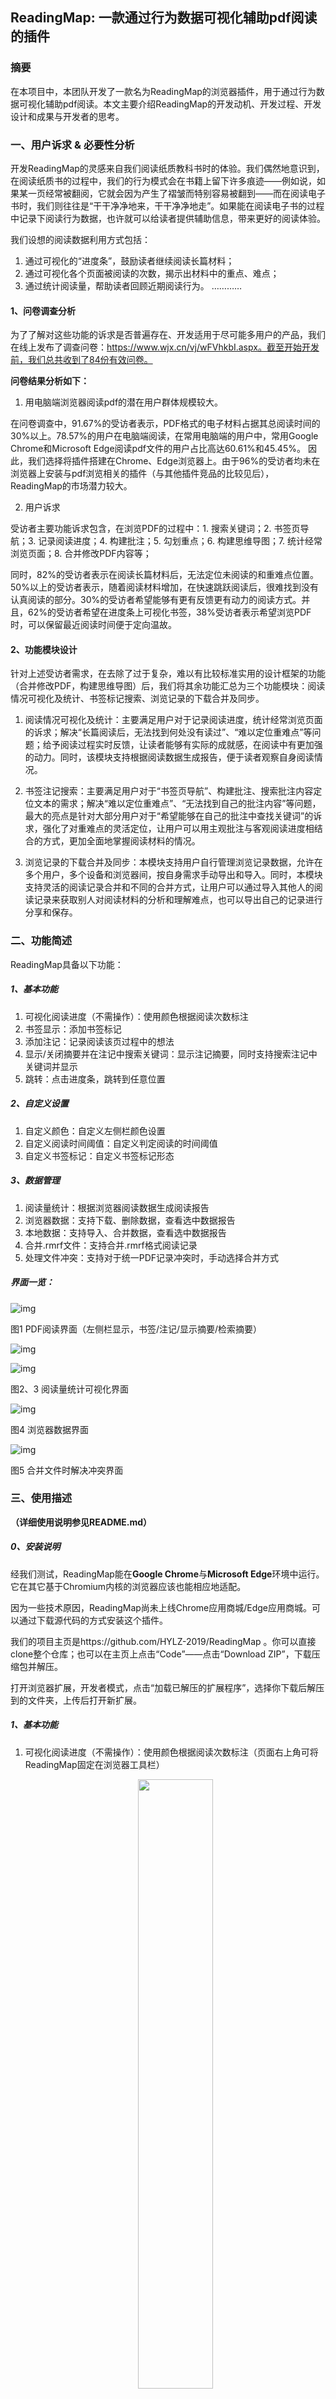 ## ReadingMap: 一款通过行为数据可视化辅助pdf阅读的插件

###  摘要
在本项目中，本团队开发了一款名为ReadingMap的浏览器插件，用于通过行为数据可视化辅助pdf阅读。本文主要介绍ReadingMap的开发动机、开发过程、开发设计和成果与开发者的思考。

### 一、用户诉求 & 必要性分析

开发ReadingMap的灵感来自我们阅读纸质教科书时的体验。我们偶然地意识到，在阅读纸质书的过程中，我们的行为模式会在书籍上留下许多痕迹——例如说，如果某一页经常被翻阅，它就会因为产生了褶皱而特别容易被翻到——而在阅读电子书时，我们则往往是“干干净净地来，干干净净地走”。如果能在阅读电子书的过程中记录下阅读行为数据，也许就可以给读者提供辅助信息，带来更好的阅读体验。

我们设想的阅读数据利用方式包括：
1. 通过可视化的“进度条”，鼓励读者继续阅读长篇材料；
2. 通过可视化各个页面被阅读的次数，揭示出材料中的重点、难点；
3. 通过统计阅读量，帮助读者回顾近期阅读行为。
…………

#### 1、问卷调查分析

为了了解对这些功能的诉求是否普遍存在、开发适用于尽可能多用户的产品，我们在线上发布了调查问卷：https://www.wjx.cn/vj/wFVhkbI.aspx。截至开始开发前，我们总共收到了84份有效问卷。

**问卷结果分析如下：**

1. 用电脑端浏览器阅读pdf的潜在用户群体规模较大。

在问卷调查中，91.67%的受访者表示，PDF格式的电子材料占据其总阅读时间的30%以上。78.57%的用户在电脑端阅读，在常用电脑端的用户中，常用Google Chrome和Microsoft Edge阅读pdf文件的用户占比高达60.61%和45.45%。
因此，我们选择将插件搭建在Chrome、Edge浏览器上。由于96%的受访者均未在浏览器上安装与pdf浏览相关的插件（与其他插件竞品的比较见后），ReadingMap的市场潜力较大。

2. 用户诉求

受访者主要功能诉求包含，在浏览PDF的过程中：1. 搜索关键词；2. 书签页导航；3. 记录阅读进度；4. 构建批注；5. 勾划重点；6. 构建思维导图；7. 统计经常浏览页面；8. 合并修改PDF内容等；

同时，82%的受访者表示在阅读长篇材料后，无法定位未阅读的和重难点位置。50%以上的受访者表示，随着阅读材料增加，在快速跳跃阅读后，很难找到没有认真阅读的部分。30%的受访者希望能够有更有反馈更有动力的阅读方式。并且，62%的受访者希望在进度条上可视化书签，38%受访者表示希望浏览PDF时，可以保留最近阅读时间便于定向温故。

#### 2、功能模块设计

针对上述受访者需求，在去除了过于复杂，难以有比较标准实用的设计框架的功能（合并修改PDF，构建思维导图）后，我们将其余功能汇总为三个功能模块：阅读情况可视化及统计、书签标记搜索、浏览记录的下载合并及同步。

1. 阅读情况可视化及统计：主要满足用户对于记录阅读进度，统计经常浏览页面的诉求；解决“长篇阅读后，无法找到何处没有读过”、“难以定位重难点”等问题；给予阅读过程实时反馈，让读者能够有实际的成就感，在阅读中有更加强的动力。同时，该模块支持根据阅读数据生成报告，便于读者观察自身阅读情况。

2. 书签注记搜索：主要满足用户对于“书签页导航”、构建批注、搜索批注内容定位文本的需求；解决“难以定位重难点”、“无法找到自己的批注内容”等问题，最大的亮点是针对大部分用户对于“希望能够在自己的批注中查找关键词”的诉求，强化了对重难点的灵活定位，让用户可以用主观批注与客观阅读进度相结合的方式，更加全面地掌握阅读材料的情况。

3. 浏览记录的下载合并及同步：本模块支持用户自行管理浏览记录数据，允许在多个用户，多个设备和浏览器间，按自身需求手动导出和导入。同时，本模块支持灵活的阅读记录合并和不同的合并方式，让用户可以通过导入其他人的阅读记录来获取别人对阅读材料的分析和理解难点，也可以导出自己的记录进行分享和保存。

 

### 二、功能简述 

ReadingMap具备以下功能：

##### 1、基本功能

1. 可视化阅读进度（不需操作）：使用颜色根据阅读次数标注
2. 书签显示：添加书签标记
3. 添加注记：记录阅读该页过程中的想法
4. 显示/关闭摘要并在注记中搜索关键词：显示注记摘要，同时支持搜索注记中关键词并显示
5. 跳转：点击进度条，跳转到任意位置

##### 2、自定义设置

1. 自定义颜色：自定义左侧栏颜色设置
2. 自定义阅读时间阈值：自定义判定阅读的时间阈值
3. 自定义书签标记：自定义书签标记形态

##### 3、数据管理

1. 阅读量统计：根据浏览器阅读数据生成阅读报告
2. 浏览器数据：支持下载、删除数据，查看选中数据报告
3. 本地数据：支持导入、合并数据，查看选中数据报告
4. 合并.rmrf文件：支持合并.rmrf格式阅读记录
5. 处理文件冲突：支持对于统一PDF记录冲突时，手动选择合并方式

##### 界面一览：

![img](pics/overview.png)

图1 PDF阅读界面（左侧栏显示，书签/注记/显示摘要/检索摘要）

![img](pics/barchart.png)

![img](pics/datamanager.png)

图2、3 阅读量统计可视化界面

![img](pics/1.png)

图4 浏览器数据界面

 ![img](pics/conflict.png) 

图5 合并文件时解决冲突界面

### 三、使用描述

**（详细使用说明参见README.md）**

##### 0、安装说明

经我们测试，ReadingMap能在**Google Chrome**与**Microsoft Edge**环境中运行。它在其它基于Chromium内核的浏览器应该也能相应地适配。

因为一些技术原因，ReadingMap尚未上线Chrome应用商城/Edge应用商城。可以通过下载源代码的方式安装这个插件。

我们的项目主页是https://github.com/HYLZ-2019/ReadingMap 。你可以直接clone整个仓库；也可以在主页上点击“Code”——点击“Download ZIP”，下载压缩包并解压。

打开浏览器扩展，开发者模式，点击“加载已解压的扩展程序”，选择你下载后解压到的文件夹，上传后打开新扩展。

##### 1、基本功能

1. 可视化阅读进度（不需操作）：使用颜色根据阅读次数标注（页面右上角可将ReadingMap固定在浏览器工具栏）

   <div align="center">
       <img src="./pics/Usages2options.png" width="50%">
   </div>

2. 书签显示：五角星按钮

<div align="center">
    <img src="./pics/Usages4mark.png" width="50%">
</div>

3. 添加注记：在对话框内加入文字内容

   <div align="center">
       <img src="./pics/Usages5notes.png" width="50%">
   </div>

4. 显示/关闭摘要并在注记中搜索关键词：显示注记摘要，同时支持搜索注记中关键词并显示

   <div align="center">
       <img src="./pics/Usages6modes.png" width="50%">
   </div>

5. 跳转：点击进度条，跳转到任意位置

##### 2、自定义设置（详见README.md）

1. 自定义颜色：自定义左侧栏颜色设置
2. 自定义阅读时间阈值：自定义判定阅读的时间阈值
3. 自定义书签标记：自定义书签标记形态

##### 3、数据管理

1. 阅读量统计：根据浏览器阅读数据生成阅读报告

   <div align="center">
   	<img src="./pics/statistics.png" width="80%">
   </div>
   <div align="center">
   	<img src="./pics/datamanager.png" width="80%">
   </div>

   在数据管理器中，你可以操作两种数据：浏览器数据（阅读产生的新鲜数据，通过浏览器的localStorage API储存）与本地数据（先前保存的.rmrf格式文件）。你可以导出浏览器数据、导入本地数据、进行数据的合并或者查看选中数据的阅读报告。

   从上图“数据管理器”页面，通过`查看浏览器数据`、`查看本地数据`可以进入浏览器数据和本地数据视图。

2. 浏览器数据：支持下载、删除数据，查看选中数据报告

   * 点击“导出选中数据并下载”，下载有关数据；
   * 点击“从浏览器中删除选中的数据”，将它们删除；
   * 点击“查看选中数据报告”，生成类似主页的历史图表。

   <div align="center">
   	<img src="./pics/1.png" width="80%">
   </div>

3. 本地数据：支持导入、合并数据，查看选中数据报告

4. 合并.rmrf文件：支持合并.rmrf格式阅读记录

5. 处理文件冲突：支持对于统一PDF记录冲突时，手动选择合并方式

   两种处理冲突方式：

   1. 覆盖（Overwrite）：如果要用覆盖模式合并两条pdf记录，ReadingMap会选择导出时间比较新的那条记录，然后采用它的数据。例如说，如果“new_backup.rmrf”的导出时间比“backup.rmrf”晚，那么ReadingMap会在生成的合并文件里记载“`ICS.pdf`的第1页读了5次”。覆盖模式适合用来处理重复导出导致的冲突。
   2. 加和（Add）：如果要用加和模式合并两条pdf记录，ReadingMap会将两条记录的数据相加。在上面的这个例子里，ReadingMap会在生成的合并文件里记载“`ICS.pdf`的第1页读了8次”。加和模式适合用来处理在不同设备上同时阅读、最后导出合并时产生的冲突。

   检测到冲突后，ReadingMap会给出一个表格，罗列所有的冲突情况。你可以点击“合并模式”列中的图标，改变处理每个冲突时想使用的合并模式。（合并模式的默认值由ReadingMap智能推荐，一般来说不需要手动修改。）

     <div align="center">
     	<img src="./pics/conflict.png" width="90%">
     </div>



### 四、测试、安全与开发技术

作为一个合格的软件，完整的开发流程，完备的测试和可靠的安全性无疑是非常重要的，我们的开发团队也在开发过程和后续整理过程中进行了持续的测试和安全性排查。

#### 1、完整的开发流程 ####

我们最根本的目标是希望设计一款高度契合用户需求，易用实用的软件，所以我们在开发中主要遵循敏捷开发的开发模式，并采用了面向对象和结构化的方法，并个性化加入了实时的用户反馈以此来保证最大限度的契合和灵活性。

基于敏捷开发流程，我们软件的更新迭代整体而言是速度较快，效率较高的，实时的需求更新和问题发现使得我们能够在短时间内目标明确的完成更多的任务。但是，开发团队前期的不够成熟的设计和规划也使得我们在开发后期增加了重构和更新的代价，不过总体而言都有在最后很好的解决。
面向对象和结构化的设计方法让我们从对象入手规划我们的需求和需要实现的效果，使得目标和任务更加清晰，避免了很多的中间转换环节和多余劳动，加快了软件的开发进程，使得开发过程更有效率也更易分工。同时，面向对象方法使得我们的功能更易扩展，也更加容易进行测试和维护，注重各个对象和函数间的重用性，减少了很多不必要的代码和工作。结构化模式自顶向下设计，使得我们在过程中可以高度契合多变的需求。

我们也根据自身软件的高度面向用户的个性化需求，选择了灵活的看板 + backlog的灵活文档规划方式，并且在开发过程中实时进行用户抽样和反馈收集，根据用户的诉求对开发过程的需求和进程进行了灵活的调整和跟进。在自顶向下设计中，尤其重视软件的扩展性和框架保留，最大限度的保证了开发的灵活性和对用户需求的契合。

#### 2、完备的测试 ####
我们主要着眼于对基础功能和界面的测试，目的为发现在于网络交互中存在的问题和界面之下corner case的安全性和可行性，旨在发现一切漏洞。
首先，我们的开发主要遵循敏捷开发原则，在过程中和结束后都进行了完备的单元测试，针对每个函数进行条件组合覆盖100%的测试，尽量完成全部的路径覆盖和处理。通过多种测试用例，最大限度模仿可能的用户行为，保证足够的边界情况考虑和漏洞捕捉。
之后，在框架基本搭建好之后，进行功能的集成测试，根据当前的功能列表和开发进度进行完整的功能路径操作，用不同种类和体量的数据，在不同的环境中进行每种功能的流程测试。主要包括对三个功能模块的使用模拟，同时通过给开发团队以外的其他用户进行使用，来发现开发团队思维范畴以外的漏洞，总体来说，测试过程比较顺利，除了部分功能的corner case，没有发现影响运行的重大问题，已经反复完善。
同时针对界面接口，我们也反复确认其兼容性，并且在很多方面，例如语言，使用的简单和清晰方面进行了更多的测试和优化，真正达到用户为本，高度契合用户需求的宗旨。同时我们在开发过程中，随时进行版本的更新和保存，使得每一个时间里都有一个可以立即使用的不会崩溃的版本，即使出现问题也可以通过存档迅速解决和回溯，使得测试和开发能够同时进行，同时交付。
总体来说，我认为我们的软件执行情况良好，无已知缺陷，可以进行交付。

#### 3、可靠的安全性 ####
同时，我们对软件安全性进行了详尽的分析和排查。
首先，我们的软件选择了完全的开源开发，最大程度的保证了软件流程的透明，用户可以清晰的了解到整个软件执行的数据流，从根本上保证了安全性。
同时，我们的软件是一个浏览器插件，数据都是本地存储在对应的浏览器缓冲区，没有第三方的数据调用和传输，也不需要用户的身份信息验证，从流程上保证了安全性。
最后，我们支持数据的导入和导出，用户可以不用担心设备迁移或者浏览器迁移导致的数据丢失，同时也因为除了本地没有别的网络残留，也不用担心其他的数据泄露，这也从结果上保证了数据的安全性。
唯一的缺点是，软件数据的可追溯性比较弱，如果用户误删了数据将很难进行恢复，这也将是我们后续的一个版本迭代方向。

总体而言，从软件的开发，测试，安全性排查流程上看，ReadingMap当前执行情况良好，完全具备交付和使用的能力。

### 五、用户体验

在我们的开发过程中，我们一直积极和用户进行沟通交流，从用户处获得了很多反馈，包括初期的用户需求了解，中期版本的人工测试和新需求发现，最后交付后的完整阅览。以下是我们的用户进行的反馈和访谈内容。

1. 用户1：

**基本信息：**理科院系大学生，在开发初期参与体验并提出需求
**反馈：**之前一直苦于网络浏览器功能不够丰富，但是本地浏览器需要将很多课件和论文下载下来看，对于泛读网络文件信息不够方便。ReadingMap帮我在这之间找到了平衡点。最开始ReadingMap就实现了一个对我最有帮助的功能，我可以通过左边的条带颜色深浅看出我对所阅读文件哪里最感兴趣，我既可以有一个对文献比较全局的把握，也可以很轻松的跳转到我最感兴趣的那几页，方便阅读。
后来我觉得光是颜色条展现兴趣度不是很完备，如果可以加上自己写的文字标签就可以更加帮助标记了。ReadingMap很快速的实现了这个需求。而且她们实现的很人性化，且自由度很高，不但可以打标签，还可以显示标签摘要，帮助加速记忆。而且标签设置位置距离文本很近，方便观看。
最后就是我超爱的阅读大数据分析，她们帮助我对自己网络阅读量加上了一个全局分析，我可以看看我过去到底学习了多少文献，对什么文档学习的较多，他仿佛是一个辅助我监督自己的消息，这样我可以看看最近有没有偷懒。同时我也可以很方便的获得使用大佬阅读一些文章的兴趣记录和标签，这也可以帮助我学习他们的学习习惯，更好地帮助我学习。
总之，我超爱这个学习中的神辅助，我现在越来越依赖ReadingMap去阅读我的课件和论文。我觉得我学习的深度和效率获得了很大的提高。未来我觉得ReadingMap的潜力无穷，他一定会带动网络阅读的不断发展，帮助人们在网络信息爆发时代更好地获取信息，成为人们快速浏览获取信息的得力助手。

2. 用户2：

**基本信息：**开发后期参与测试体验
**反馈：**初次体验了ReadingMap，体验非常好。因为目前市场上的网页端的pdf阅览器使用起来确实不是很方便，而阅读pdf文献是一件我经常不得不做的事情。ReadingMap这个插件给我阅读pdf文档带来了很大的便利。同时开发团队的用户反馈十分及时，因为电脑分辨率缘故，我这边的摘要功能出现了一些显示上的问题，再我向开发团队反馈这个问题后不久就得到了反馈。现在这个bug已经修复，这个反馈速度令我非常满意。总之就是一款轻便，易上手，实用，功能强大的pdf阅读插件。

3. 用户3：

**基本信息：**开发后期参与测试体验
**反馈：**初次体验了ReadingMap，感觉体验还行，基本可以满足阅读PDF的需要，左侧显示对应页阅读次数的状态栏具备基本功能，但是样式不是很美观，特别是在每页阅读次数相同时变成连续的同一片颜色，影响浏览效果。另外，最好将左侧栏提供查看缩略图功能，方便跳转前查看。也可以增加回退，前进功能，方便撤回或回复上一步操作。还有，可以考虑颜色深度随着时间逐渐变浅的功能，因为前一段时间查看的页面之后可能不需要再查看。最后，可以在左侧状态栏增加多种颜色，更加美观。总体体验不错，可以继续改进。

4. 用户4：

**基本信息：**在开发初期参与体验并提出改进意见，开发后期参与测试体验
**反馈：**个人认为ReadingMap是能让一个对界面美化要求高的同学比较满意的插件：笔者可以选择不同颜色来标记不同阅读频次的页面，整体简洁优雅。ReadMap除了可以覆盖基础的功能之外，还能给每一页做一些批注，还可以搜索批注的位置，这让我在线紧急做笔记的情况变得更加方便了。
个人最喜欢ReadingMap的一点是，可以看自己的数据，阅读过的统计结果条线图和柱状图都很直接而且好看！笔者推荐了开发的四位同学可以随时更新阅读进度数据，这样，可以通过这个小软件监督自己的学习进度：很多资料都可以用ReadMap去打开，阅读，做笔记，而且，学了一天之后（尤其是突击学习一天之后），能看到自己当天的progress（抱佛脚），也能看见自己最近一段时间的阅读数据（学习进程），成就感满满！

##### 抽样建议汇总：

总体而言，认为ReadingMap体验较佳，能够满足大部分浏览PDF的需求，且满足轻量、简洁、透明，同时满足网络资源的灵活使用。有待跟进的问题如下：持续美化界面设计，添加缩略图查看功能以及对应跳转功能，阅读进度的更新粒度变短，最好能够加入当天数据进度到图表中。



### 六、竞品优势

在项目开始前，我们调查了用户在其他设备上使用的软件和在浏览器中使用的其他插件，在开发过程接近尾声之时，我们又一次将几者进行了对比，以在此进一步强调我们的优势。

##### 1、绝对的轻量，简洁，不打扰

因为ReadingMap是基于开源软件PDF viewer进行开发的，主要功能依托于浏览器进行渲染，所以本身的功能内容体量极小，达到了真正极致意义上的轻量。同时，虽然ReadingMap功能比较多样，但是实际上在屏幕上的体现，大部分只在屏幕最左边15%的部分，信息密度高，显示简洁，最大程度上保证不影响原有的阅读体验。最后，我们作为一个开源软件，没有植入广告，也没有过多的宣传，也没有各种夸张的音效或动画，最大程度上降对用户的影响，保证对用户的零打扰。

##### 2、开源软件，契合用户需求

首先作为开源软件，免费且流程透明是基本的特点，灵活可扩展为我们的重要个性化特点。首先我们的软件经过了多项调研，致力于对新功能的实现探索，旧功能我们尽量复用原开源软件的逻辑减少不必要的工作量。同时作为指引，我们的软件在开发过程中注重用户的诉求和体验，从一开始的问卷收集，到开发过程中的实时接受用户反馈，全程以用户需求为重要的发展依据，真正做到和当前常用的已有插件少重复，不重复，灵活扩展，实时跟进客户需求，契合用户。

##### 3、功能新颖多样，真正覆盖用户诉求

ReadingMap主要通过记录用户的阅读数据，对阅读界面进行可视化的标注，从而引导用户根据反馈信息优化自己的阅读行为，形成了数据的闭环。真正做到了帮助用户从自身获得反馈和成就感，以此激发阅读兴趣和动力，让用户实时收到反馈，喜欢阅读，自觉阅读，达到一种良性循环。同时，鲜少有人实现的笔记检索也成为了我们重要的功能选择，经过实际测试后，在优化使用体验上，我们也添加了根据检索到的批注直接跳转指定页的功能。这一功能契合了超过80%的用户的诉求。最后，我们的年报功能同样契合当前热点，对标当今的很多音乐平台和综合软件，推出年报操作，将成就可视化，整体化，从大处作为阶段成就，同样能够激励用户。

##### 4、数据流透明，可操作性强。

首先作为开源软件，我们的数据流动整体透明，为了保证数据的传递和保存，我们赋予了用户导入导出的权限，可以更好的完成不同设备间的阅读同步，和不同人之间的安全的信息交换，通过增加用户的可操作性，在保证安全的同时，给予用户选择权，管理权，能够更多样简单的操作和分享自己的数据。

##### 5、兼容性强

无论是本地用浏览器打开的pdf，还是本身嵌套在网络框架中的pdf都可以用插件进行预览阅读，同时较为完备的匹配机制，可以不费力的让用户用多种方式阅览同一pdf。

以下表格展示了我们与竞品的比较：
（其中的PDF Viewer是一款开源但内容比较简单的浏览器插件，我们的产品是在它的基础上开发的。）
|产品/功能             |性质   |商业属性  |阅读进度追踪|个人数据统计|添加标注 |处理线上pdf|
|------------------|-----|------|------|------|-----|-------|
|Chrome预设          |浏览器部件|免费，不开源|无     |无     |无    |**直接浏览**   |
|Edge预设            |浏览器部件|免费，不开源|无     |无     |**精确到像素**|**直接浏览**   |
|ReadingMap        |浏览器插件|**开源**    |**有**     |**有**     |**精确到页** |**直接浏览**   |
|PDF Viewer        |浏览器插件|**开源**    |无     |无     |无    |**直接浏览**   |
|Adobe Acrobat（插件版）|浏览器插件|免费，不开源|无     |无     |**精确到像素**|**直接浏览**   |
|Adobe Acrobat DC  |独立软件 |收费    |无     |无     |**精确到像素**|需要下载   |
|Foxit PDF Reader  |独立软件 |收费    |无     |无     |**精确到像素**|需要下载   |
|Drawboard PDF     |独立软件 |免费，不开源|无     |无     |**精确到像素**|需要下载   |


### 七、未来规划

1、迁移到v3版本
目前Chrome政策中，已经开始逐步淘汰对v2版本插件的支持，为了ReadingMap的可持续发展，我们会在后续合适的时候将其迁移至v3版本以尽力保证软件的迭代和发展，这也是我们支持强大导入导出功能的原因之一，只有方便的数据管理，才能最大限度保证用户数据不易丢失。

2、整体优化软件的实现逻辑
从客观上的存储空间消耗，以及主观上的代码逻辑优越性，ReadingMap都还有一定的提升空间，我们希望在后续的迭代中，进一步优化代码的性能，首先是对图片整理在功能性完备的基础上让性能更加优越，满足更多的非功能性需求。

3、加强兼容性
现阶段ReadingMap有两套独立的语言表示（中文，英语），和Chrome和Edge两个浏览器的兼容，后续会着眼于更多的语言和环境兼容，致力于让更多的用户可以使用ReadingMap

4、持续接受用户反馈和功能需求更新
作为开源软件，我们的现有功能和代码一切透明。以用户为本、高度契合用户需求是我们的宗旨。我们仍然会持续接受用户的反馈，继续将ReadingMap向用户需要和希望的方向推进。

5、考虑增加云端支持
目前我们的软件主要着眼于足够的轻量级，并没有增加很多用户之间共同数据的整理，未来我们考虑进行分组的云端统计，对于一些用户申请的pdf，进行组内用户的数据统计，并最终获得数据分析，如，大部分人认为的重难点，和大部分人在注记中提到的内容等。着眼于将阅读数据从个人推进到团体，甚至到全部用户，让更多人可以共享知识和感受。


### 八、总结

本次研究开发过程中，我们首先通过问卷形式，收集了用户的需求和对当前一些阅读器功能上的意见和完善，验证了我们关于“很多用户希望能够在阅读上更有动力，更能收到反馈。”这一结论。
之后，我们在开发过程中始终遵循着以用户为本的理念，多调研，多询问用户在各个时期的意见，尽量做到高度契合用户的需求，多和用户进行沟通和设计，最终做出当前拥有三个主要模块以及多个细化功能的阅读器。
最后，在开发尾声，我们经过了开发团队的内部测试，调研了外部成员的使用反馈，以及普通用户的评价和询问，最终完成了我们软件的最终版本。
我们可以坚定的表示，当前我们的软件，首先拥有较好的完整性和安全性，可以进行交付使用，同时契合了我们一开始，希望用各种方式激发用户的阅读兴趣，让用户获得正向反馈的主旨。可以说是一项成功的开发工程。

### 九、致谢

本次研究开发从立项，到成果实现到最后成文，耗时接近四个月。虽然开发过程还有很多不够成熟的地方，但是也最终实现了一些成果，这都离不开指导老师陈向群教授的悉心指导。因为开发前调研主要在寒假过程中，所以问卷的收集较为困难，因此我们特别感谢填写问卷为我们提出想法的84名同学，以及35名对我们的项目感兴趣并留下联系方式的同学，我们会在后续继续向你们发送版本更新，正是你们的配合为我们的开发设计提供了丰富的资料和样本。同时特别感谢愿意接受访谈并给出评价和建议的4名同学，你们的肯定帮助我们验证了我们的成果。最后，感谢研究过程中支持我们的亲人、朋友和师长，正是你们的鼓励支撑着我们克服了重重困难完成了本次研究。